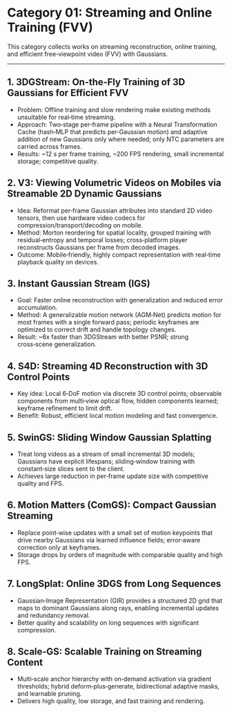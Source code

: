 # Category 01: Streaming and Online Training (FVV)

This category collects works on streaming reconstruction, online training, and efficient free‑viewpoint video (FVV) with Gaussians.

---

## 1. 3DGStream: On‑the‑Fly Training of 3D Gaussians for Efficient FVV
- Problem: Offline training and slow rendering make existing methods unsuitable for real‑time streaming.
- Approach: Two‑stage per‑frame pipeline with a Neural Transformation Cache (hash‑MLP that predicts per‑Gaussian motion) and adaptive addition of new Gaussians only where needed; only NTC parameters are carried across frames.
- Results: ~12 s per frame training, ~200 FPS rendering, small incremental storage; competitive quality.

## 2. V3: Viewing Volumetric Videos on Mobiles via Streamable 2D Dynamic Gaussians
- Idea: Reformat per‑frame Gaussian attributes into standard 2D video tensors, then use hardware video codecs for compression/transport/decoding on mobile.
- Method: Morton reordering for spatial locality, grouped training with residual‑entropy and temporal losses; cross‑platform player reconstructs Gaussians per frame from decoded images.
- Outcome: Mobile‑friendly, highly compact representation with real‑time playback quality on devices.

## 3. Instant Gaussian Stream (IGS)
- Goal: Faster online reconstruction with generalization and reduced error accumulation.
- Method: A generalizable motion network (AGM‑Net) predicts motion for most frames with a single forward pass; periodic keyframes are optimized to correct drift and handle topology changes.
- Result: ~6x faster than 3DGStream with better PSNR; strong cross‑scene generalization.

## 4. S4D: Streaming 4D Reconstruction with 3D Control Points
- Key idea: Local 6‑DoF motion via discrete 3D control points; observable components from multi‑view optical flow, hidden components learned; keyframe refinement to limit drift.
- Benefit: Robust, efficient local motion modeling and fast convergence.

## 5. SwinGS: Sliding Window Gaussian Splatting
- Treat long videos as a stream of small incremental 3D models; Gaussians have explicit lifespans; sliding‑window training with constant‑size slices sent to the client.
- Achieves large reduction in per‑frame update size with competitive quality and FPS.

## 6. Motion Matters (ComGS): Compact Gaussian Streaming
- Replace point‑wise updates with a small set of motion keypoints that drive nearby Gaussians via learned influence fields; error‑aware correction only at keyframes.
- Storage drops by orders of magnitude with comparable quality and high FPS.

## 7. LongSplat: Online 3DGS from Long Sequences
- Gaussian‑Image Representation (GIR) provides a structured 2D grid that maps to dominant Gaussians along rays, enabling incremental updates and redundancy removal.
- Better quality and scalability on long sequences with significant compression.

## 8. Scale‑GS: Scalable Training on Streaming Content
- Multi‑scale anchor hierarchy with on‑demand activation via gradient thresholds; hybrid deform‑plus‑generate, bidirectional adaptive masks, and learnable pruning.
- Delivers high quality, low storage, and fast training and rendering.
